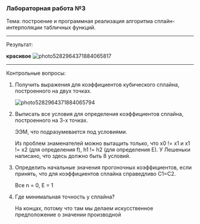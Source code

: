 ### Лабораторная работа №3

Тема: построение и программная реализация алгоритма сплайн-интерполяции табличных
функций.

---

Результат:

**красивое**
![photo5282964371884065817](https://user-images.githubusercontent.com/78147880/157694081-8aaad600-53cf-4706-94bb-d927c0c7a35c.jpg)

---

Контрольные вопросы:
1. Получить выражения для коэффициентов кубического сплайна, построенного на двух
точках.

   ![photo5282964371884065794](https://user-images.githubusercontent.com/78147880/157685449-553ff8f7-bcb9-4e2b-80c9-20718efa592f.jpg)

2. Выписать все условия для определения коэффициентов сплайна, построенного на 3-х
точках.

   ЭЭМ, что подразумевается под условиями.
   
   Из проблем знаменателей можно вытащить только, что x0 != x1 и x1 != x2 (для определения f),  h1 != h2 (для определения E).
   У Лешеньки написано, что здесь должно быть 8 условий.
   
3. Определить начальные значения прогоночных коэффициентов, если принять, что для
коэффициентов сплайна справедливо C1=C2. 

    Все n = 0, E = 1
    
4. Где минимальная точность у сплайна?

      На концах, потому что там мы делаем искусственное предположение о значении производной
